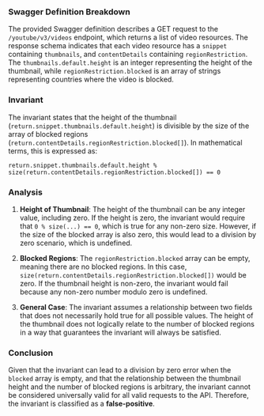 ### Swagger Definition Breakdown
The provided Swagger definition describes a GET request to the `/youtube/v3/videos` endpoint, which returns a list of video resources. The response schema indicates that each video resource has a `snippet` containing `thumbnails`, and `contentDetails` containing `regionRestriction`. The `thumbnails.default.height` is an integer representing the height of the thumbnail, while `regionRestriction.blocked` is an array of strings representing countries where the video is blocked.

### Invariant
The invariant states that the height of the thumbnail (`return.snippet.thumbnails.default.height`) is divisible by the size of the array of blocked regions (`return.contentDetails.regionRestriction.blocked[]`). In mathematical terms, this is expressed as:

`return.snippet.thumbnails.default.height % size(return.contentDetails.regionRestriction.blocked[]) == 0`

### Analysis
1. **Height of Thumbnail**: The height of the thumbnail can be any integer value, including zero. If the height is zero, the invariant would require that `0 % size(...) == 0`, which is true for any non-zero size. However, if the size of the blocked array is also zero, this would lead to a division by zero scenario, which is undefined.

2. **Blocked Regions**: The `regionRestriction.blocked` array can be empty, meaning there are no blocked regions. In this case, `size(return.contentDetails.regionRestriction.blocked[])` would be zero. If the thumbnail height is non-zero, the invariant would fail because any non-zero number modulo zero is undefined.

3. **General Case**: The invariant assumes a relationship between two fields that does not necessarily hold true for all possible values. The height of the thumbnail does not logically relate to the number of blocked regions in a way that guarantees the invariant will always be satisfied.

### Conclusion
Given that the invariant can lead to a division by zero error when the `blocked` array is empty, and that the relationship between the thumbnail height and the number of blocked regions is arbitrary, the invariant cannot be considered universally valid for all valid requests to the API. Therefore, the invariant is classified as a **false-positive**.
